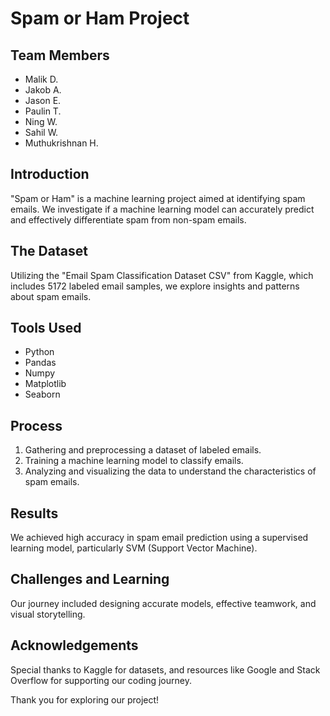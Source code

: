 # Spam or Ham Project

## Team Members
- Malik D.
- Jakob A.
- Jason E.
- Paulin T.
- Ning W.
- Sahil W.
- Muthukrishnan H.

## Introduction
"Spam or Ham" is a machine learning project aimed at identifying spam emails. We investigate if a machine learning model can accurately predict and effectively differentiate spam from non-spam emails.

## The Dataset
Utilizing the "Email Spam Classification Dataset CSV" from Kaggle, which includes 5172 labeled email samples, we explore insights and patterns about spam emails.

## Tools Used
- Python
- Pandas
- Numpy
- Matplotlib
- Seaborn

## Process
1. Gathering and preprocessing a dataset of labeled emails.
2. Training a machine learning model to classify emails.
3. Analyzing and visualizing the data to understand the characteristics of spam emails.

## Results
We achieved high accuracy in spam email prediction using a supervised learning model, particularly SVM (Support Vector Machine).

## Challenges and Learning
Our journey included designing accurate models, effective teamwork, and visual storytelling.

## Acknowledgements
Special thanks to Kaggle for datasets, and resources like Google and Stack Overflow for supporting our coding journey.

Thank you for exploring our project!

